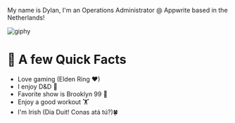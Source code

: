 My name is Dylan, I'm an Operations Administrator @ Appwrite based in the Netherlands!

![giphy](https://user-images.githubusercontent.com/105213810/167661883-0e41ba87-2796-4346-81d7-c1a626e72082.gif)

# 👾 A few Quick Facts
* Love gaming (Elden Ring ❤)
* I enjoy D&D 🐉
* Favorite show is Brooklyn 99 🚨
* Enjoy a good workout 🏋
* I'm Irish (Dia Duit! Conas atá tú?)🍀

<!---
DylanG-64/DylanG-64 is a ✨ special ✨ repository because its `README.md` (this file) appears on your GitHub profile.
You can click the Preview link to take a look at your changes.
--->
